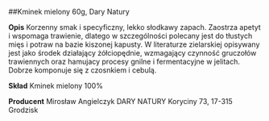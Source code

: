 ##Kminek mielony 60g, Dary Natury

**Opis** Korzenny smak i specyficzny, lekko słodkawy zapach. Zaostrza apetyt i wspomaga trawienie, dlatego w szczególności polecany jest do tłustych mięs i potraw na bazie kiszonej kapusty. W literaturze zielarskiej opisywany jest jako środek działający żółciopędnie, wzmagający czynność gruczołów trawiennych oraz hamujacy procesy gnilne i fermentacyjne w jelitach. Dobrze komponuje się z czosnkiem i cebulą.

**Skład** Kminek mielony 100%

**Producent** Mirosław Angielczyk DARY NATURY
Koryciny 73, 17-315 Grodzisk